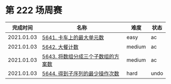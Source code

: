 # 第 222 场周赛

**完成时间**|**名称**|**难度**|**状态**
------------|--------|--------|--------
2021.01.03|[5641. 卡车上的最大单元数](./5641.%20卡车上的最大单元数)|easy|ac
2021.01.03|[5642. 大餐计数](./5642.%20大餐计数)|medium|ac
2021.01.03|[5643. 将数组分成三个子数组的方案数](./5643.%20将数组分成三个子数组的方案数)|medium|ac
2021.01.03|[5644. 得到子序列的最少操作次数](./5644.%20得到子序列的最少操作次数)|hard|undo
